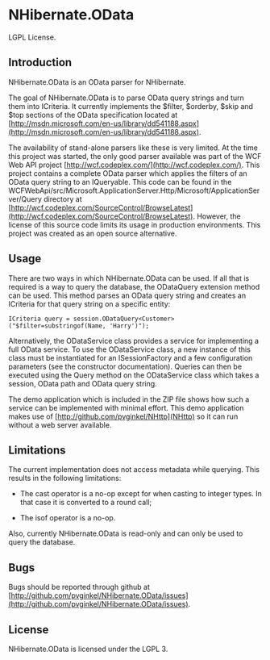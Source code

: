 # NHibernate.OData

LGPL License.

## Introduction

NHibernate.OData is an OData parser for NHibernate.

The goal of NHibernate.OData is to parse OData query strings and turn them
into ICriteria. It currently implements the $filter, $orderby, $skip and
$top sections of the OData specification located at
[http://msdn.microsoft.com/en-us/library/dd541188.aspx](http://msdn.microsoft.com/en-us/library/dd541188.aspx).

The availability of stand-alone parsers like these is very limited. At the time
this project was started, the only good parser available was part
of the WCF Web API project [http://wcf.codeplex.com/](http://wcf.codeplex.com/).
This project contains a complete OData parser which applies the filters
of an OData query string to an IQueryable. This code can be found in the
WCFWebApi/src/Microsoft.ApplicationServer.Http/Microsoft/ApplicationServer/Query
directory at [http://wcf.codeplex.com/SourceControl/BrowseLatest](http://wcf.codeplex.com/SourceControl/BrowseLatest).
However, the license of this source code limits its usage in production
environments. This project was created as an open source alternative.

## Usage

There are two ways in which NHibernate.OData can be used. If all that is required
is a way to query the database, the ODataQuery extension method can be used.
This method parses an OData query string and creates an ICriteria for that
query string on a specific entity:

    ICriteria query = session.ODataQuery<Customer>("$filter=substringof(Name, 'Harry')");

Alternatively, the ODataService class provides a service for implementing
a full OData service. To use the ODataService class, a new instance of this
class must be instantiated for an ISessionFactory and a few configuration
parameters (see the constructor documentation). Queries can then be
executed using the Query method on the ODataService class which takes a
session, OData path and OData query string.

The demo application which is included in the ZIP file shows how such a service
can be implemented with minimal effort. This demo application makes use of
[http://github.com/pvginkel/NHttp](NHttp) so it can run without a web
server available.

## Limitations

The current implementation does not access metadata while querying. This
results in the following limitations:

* The cast operator is a no-op except for when casting to integer types. In that case it is converted to a round call;

* The isof operator is a no-op.

Also, currently NHibernate.OData is read-only and can only be used to query
the database.

## Bugs

Bugs should be reported through github at
[http://github.com/pvginkel/NHibernate.OData/issues](http://github.com/pvginkel/NHibernate.OData/issues).

## License

NHibernate.OData is licensed under the LGPL 3.
